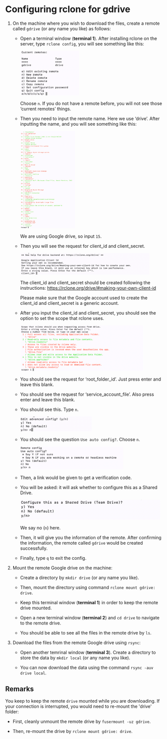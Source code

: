 # Configuring rclone for gdrive  

1. On the machine where you wish to download the files, create a remote called `gdrive`
   (or any name you like) as follows:

   * Open a terminal window (**terminal 1**). After installing rclone on the server, type `rclone config`, you will see something like this:

     <img src="img/pic1.png" style="zoom:50%;" />

     Choose `n`. If you do not have a remote before, you will not see those ‘current remotes’ things.

   * Then you need to input the remote name. Here we use ‘drive’. After inputting the name, and you will see something like this: 

     <img src="img/pic2.png" style="zoom:30%;" />

     We are using Google drive, so input `15`. 

   * Then you will see the request for client_id and client_secret. 

     <img src="img/pic3.png" alt="Screen Shot 2021-08-05 at 12.06.19 AM" style="zoom:40%;" />

     The client_id and client_secret should be created following the instructions: https://rclone.org/drive/#making-your-own-client-id

     Please make sure that the Google account used to create the client_id and client_secret is a generic account.

   * After you input the client_id and client_secret, you should see the option to set the scope that rclone uses. 

     <img src="img/pic4.png" style="zoom:40%;" />

   * You should see the request for ‘root_folder_id’. Just press enter and leave this blank.

   * You should see the request for ‘service_account_file’. Also press enter and leave this blank. 

   * You should see this. Type `n`.

     <img src="img/pic5.png" style="zoom:40%;" />

   * You should see the question `Use auto config?`. Choose `n`. 

     <img src="img/pic6.png" style="zoom:50%;" />

   * Then, a link would be given to get a verification code.

   * You will be asked: it will ask whether to configure this as a Shared Drive.

     <img src="img/pic7.png" style="zoom:50%;" />

     We say no (`n`) here.

   * Then, it will give you the information of the remote. After confirming the information, the remote called `gdrive` would be created successfully. 

   * Finally, type `q` to exit the config. 

2. Mount the remote Google drive on the machine:

   * Create a directory by `mkdir drive` (or any name you like).

   * Then, mount the directory using command `rclone mount gdrive: drive`.

   * Keep this terminal window (**terminal 1**) in order to keep the 
     remote drive mounted.

   * Open a new terminal window (**terminal 2**) and `cd drive`
     to navigate to the remote drive.

   * You should be able to see all the files in the remote drive by `ls`.

3. Download the files from the remote Google drive using `rsync`:

   * Open another temrinal window (**terminal 3**). 
     Create a directory to store the data by `mkdir local`
     (or any name you like).

   * You can now download the data using the command `rsync -auv drive local`.


## Remarks

You keep to keep the remote `drive` mounted while you are downloading.
If your connection is interrupted, you would need to re-mount the 'drive' folder:

* First, cleanly unmount the remote drive by `fusermount -uz gdrive`.

* Then, re-mount the drive by `rclone mount gdrive: drive`. 

